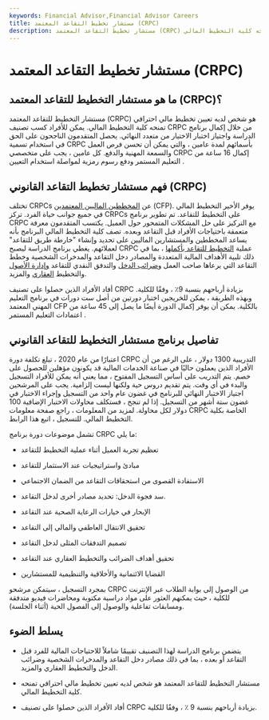 ```yaml
---
keywords: Financial Advisor,Financial Advisor Careers
title: مستشار تخطيط التقاعد المعتمد (CRPC)
description: مستشار تخطيط التقاعد المعتمد (CRPC) هو تعيين تخطيط مالي احترافي تمنحه كلية التخطيط المالي.
---
```


# مستشار تخطيط التقاعد المعتمد (CRPC)
## ما هو مستشار التخطيط للتقاعد المعتمد (CRPC)؟

مستشار التخطيط للتقاعد المعتمد (CRPC) هو شخص لديه تعيين تخطيط مالي احترافي تمنحه كلية التخطيط المالي. يمكن للأفراد كسب تصنيف CRPC من خلال إكمال برنامج الدراسة واجتياز اختبار الاختيار من متعدد النهائي. يحصل المتقدمون الناجحون على الحق في استخدام تسمية CRPC بأسمائهم لمدة عامين ، والتي يمكن أن تحسن فرص العمل والسمعة المهنية والدفع. كل عامين ، يجب على متخصصي CRPC إكمال 16 ساعة من التعليم المستمر ودفع رسوم رمزية لمواصلة استخدام التعيين .

## فهم مستشار تخطيط التقاعد القانوني (CRPC)

تختلف CRPCs عن [المخططين الماليين المعتمدين](/cfp) (CFP). يوفر الأخير التخطيط المالي في جميع جوانب حياة الفرد. تركز CRPCs على التخطيط للتقاعد. تم تطوير برنامج CRPC مع التركيز على حل المشكلات المتمحور حول العميل. يكتسب المتقدمون معرفة متعمقة باحتياجات الأفراد قبل التقاعد وبعده. تصف كلية التخطيط المالي البرنامج بأنه يساعد المخططين والمستشارين الماليين على تحديد وإنشاء "خارطة طريق للتقاعد" لعملائهم. يغطي برنامج الدراسة ليصبح CRPC عملية [التخطيط للتقاعد بأكملها](/retirement-planning) ، بما في ذلك تلبية الأهداف المالية المتعددة والمصادر دخل التقاعد والمدخرات الشخصية وخطط التقاعد التي يرعاها صاحب العمل [وضرائب الدخل](/incometax) والتدفق النقدي للتقاعد [وإدارة الأصول](/assetmanagement) والتخطيط [العقاري](/estateplanning) والمزيد.

أفاد الأفراد الذين حصلوا على تصنيف CRPC بزيادة أرباحهم بنسبة 9٪ ، وفقًا للكلية. وبهذه الطريقة ، يمكن للخريجين اختبار دورتين من أصل ست دورات في برنامج التعليم المهني المعتمد CFP بالكلية. يمكن أن يوفر إكمال الدورة أيضًا ما يصل إلى 45 ساعة من اعتمادات التعليم المستمر .

## تفاصيل برنامج مستشار التخطيط للتقاعد القانوني

اعتبارًا من عام 2020 ، تبلغ تكلفة دورة CRPC التدريبية 1300 دولار ، على الرغم من أن الأفراد الذين يعملون حاليًا في صناعة الخدمات المالية قد يكونون مؤهلين للحصول على خصم. يتم التدريب على أساس التسجيل المفتوح ، مما يعني أنه يمكن للأفراد التسجيل والبدء في أي وقت. يتم تقديم دروس حية ولكنها ليست إلزامية. يجب على المرشحين اجتياز الاختبار النهائي للبرنامج في غضون عام واحد من التسجيل وإجراء الاختبار في غضون ستة أشهر من التسجيل. إذا لم تنجح ، فستكلف محاولات الاختبار الإضافية 100 دولار لكل محاولة. لمزيد من المعلومات ، راجع صفحة معلومات CRPC الخاصة بكلية التخطيط المالي. للتسجيل ، اتبع هذا الرابط.

تشمل موضوعات دورة برنامج CRPC ما يلي:

- تعظيم تجربة العميل أثناء عملية التخطيط للتقاعد

- مبادئ واستراتيجيات عند الاستثمار للتقاعد

- الاستفادة القصوى من استحقاقات التقاعد من الضمان الاجتماعي

- سد فجوة الدخل: تحديد مصادر أخرى لدخل التقاعد.

- الإبحار في خيارات الرعاية الصحية عند التقاعد

- تحقيق الانتقال العاطفي والمالي إلى التقاعد

- تصميم التدفقات المثلى لدخل التقاعد

- تحقيق أهداف الضرائب والتخطيط العقاري عند التقاعد

- القضايا الائتمانية والأخلاقية والتنظيمية للمستشارين

بمجرد التسجيل ، سيتمكن مرشحو CRPC من الوصول إلى بوابة الطلاب عبر الإنترنت للكلية ، حيث يمكنهم العثور على مواد دراسية مكتوبة ومحاضرات فيديو متدفقة ومسابقات تفاعلية والوصول إلى الفصول الحية (أثناء الجلسة).

## يسلط الضوء

- يتضمن برنامج الدراسة لهذا التصنيف تقييمًا شاملاً للاحتياجات المالية للفرد قبل التقاعد أو بعده ، بما في ذلك مصادر دخل التقاعد والمدخرات الشخصية وضرائب الدخل والتخطيط العقاري والمزيد.

- مستشار التخطيط للتقاعد المعتمد هو شخص لديه تعيين تخطيط مالي احترافي تمنحه كلية التخطيط المالي.

- أفاد الأفراد الذين حصلوا على تصنيف CRPC بزيادة أرباحهم بنسبة 9 ٪ ، وفقًا للكلية.

